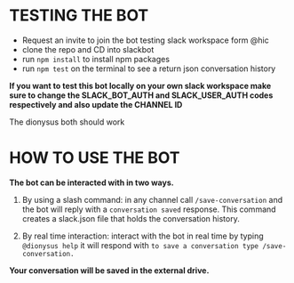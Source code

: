 # TESTING THE BOT

- Request an invite to join the bot testing slack workspace form @hic
- clone the repo and CD into slackbot
- run `npm install` to install npm packages
- run `npm test` on the terminal to see a return json conversation history

**If you want to test this bot locally on your own slack workspace make sure to change the SLACK_BOT_AUTH and SLACK_USER_AUTH codes respectively and also update the CHANNEL ID** 

The dionysus both should work

# HOW TO USE THE BOT

**The bot can be interacted with in two ways.**
1. By using a slash command:
in any channel call `/save-conversation` and the bot will reply with a `conversation saved` response. This command creates a slack.json file that holds the conversation history.

2.  By real time interaction:
interact with the bot in real time by typing `@dionysus help` it will respond with `to save a conversation type /save-conversation.`

**Your conversation will be saved in the external drive.**
